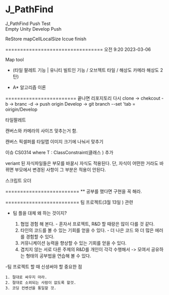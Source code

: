 # J_PathFind
J_PathFind
Push Test   
Empty Unity
Develop Push

ReStore
mapCellLocalSize Iccue finish

=================================
오전 9:20 2023-03-06

Map tool
- (타일 팔레트 기능 | 유니티 빌트인 기능 / 오브젝트 타일 / 해상도 카메라 해상도 2탄)

- A* 알고리즘 이론 




========================
끝나면 리포지토리 다시
clone -> chekcout - b -> branc -d -> push origin Develop -> git branch --set 'tab = oirigin/Develop

타일팔레트

캔버스와 카메라의 사이즈 맞추는거 함.

캔버스 픽셀퍼를 타일맵 이미지 크기에 나눠서 맞추기

이슈
CS0314
 where T : ClassConstraint(클래스 ) 추가

veriant 된 자식파일들은 부모를 바꿀시 자식도 적용된다.
단, 자식이 어떤한 거라도 바뀌면 부모에서 변경된 사항이 그 부분은 적용이 안된다.


스크립트 오더

=========================
**
공부를 했다면 구현을 꼭 해라.

=========================
팀 프로젝트(3월 13일 ) 관련

- 팀 플을 대체 왜 하는 것이지?

	1. 협업 경험 해 본다. - 혼자서 프로젝트, R&D 할 때랑은 많이 다를 것 같다.
	2. 타인의 코드를 볼 수 있는 기회를 얻을 수 있다. - 더 나은 코드 와 더 많은 에러를 경험할 수 있다.
	3. 커뮤니케이션 능력을 향상할 수 있는 기회를 얻을 수 있다.
	4. 겹치지 않는 서로 다른 주제의 R&D를 개인이 각각 수행해서 -> 모여서 공유하는 형태의 공부법을
		연습해 볼 수 있다.

-팀 프로젝트 할 때 신셩써야 할 중요한 점

	1. 절대로 싸우지 마라.
	2. 절대로 소외되는 사람이 없도록 할것.
	3. 코딩 컨벤션을 통일할 것.



